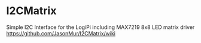 # I2CMatrix
Simple I2C Interface for the LogiPi including MAX7219 8x8 LED matrix driver
https://github.com/JasonMur/I2CMatrix/wiki
